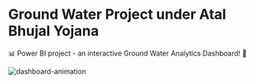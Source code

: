 # Ground Water Project under Atal Bhujal Yojana

📊 Power BI project - an interactive Ground Water Analytics Dashboard! 🚀

![dashboard-animation](https://github.com/nabasmita-mahanta/Atal-Bhujal-Power-Bi/blob/main/screenshot.gif?raw=true)




